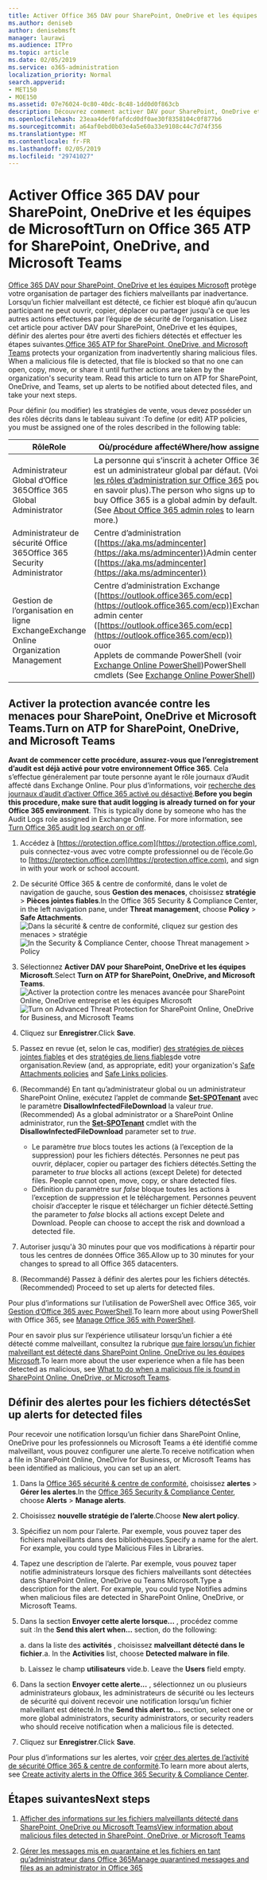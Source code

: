 ```yaml
---
title: Activer Office 365 DAV pour SharePoint, OneDrive et les équipes de Microsoft
ms.author: deniseb
author: denisebmsft
manager: laurawi
ms.audience: ITPro
ms.topic: article
ms.date: 02/05/2019
ms.service: o365-administration
localization_priority: Normal
search.appverid:
- MET150
- MOE150
ms.assetid: 07e76024-0c80-40dc-8c48-1dd0d0f863cb
description: Découvrez comment activer DAV pour SharePoint, OneDrive et les équipes, notamment comment définir des alertes pour les fichiers détectés.
ms.openlocfilehash: 23eaa4def0fafdcd0df0ae30f8358104c0f877b6
ms.sourcegitcommit: a64af0ebd0b03e4a5e60a33e9108c44c7d74f356
ms.translationtype: MT
ms.contentlocale: fr-FR
ms.lasthandoff: 02/05/2019
ms.locfileid: "29741027"
---
```

# <a name="turn-on-office-365-atp-for-sharepoint-onedrive-and-microsoft-teams"></a><span data-ttu-id="6d190-103">Activer Office 365 DAV pour SharePoint, OneDrive et les équipes de Microsoft</span><span class="sxs-lookup"><span data-stu-id="6d190-103">Turn on Office 365 ATP for SharePoint, OneDrive, and Microsoft Teams</span></span>

<span data-ttu-id="6d190-p101">[Office 365 DAV pour SharePoint, OneDrive et les équipes Microsoft](atp-for-spo-odb-and-teams.md) protège votre organisation de partager des fichiers malveillants par inadvertance. Lorsqu’un fichier malveillant est détecté, ce fichier est bloqué afin qu’aucun participant ne peut ouvrir, copier, déplacer ou partager jusqu'à ce que les autres actions effectuées par l’équipe de sécurité de l’organisation. Lisez cet article pour activer DAV pour SharePoint, OneDrive et les équipes, définir des alertes pour être averti des fichiers détectés et effectuer les étapes suivantes.</span><span class="sxs-lookup"><span data-stu-id="6d190-p101">[Office 365 ATP for SharePoint, OneDrive, and Microsoft Teams](atp-for-spo-odb-and-teams.md) protects your organization from inadvertently sharing malicious files. When a malicious file is detected, that file is blocked so that no one can open, copy, move, or share it until further actions are taken by the organization's security team. Read this article to turn on ATP for SharePoint, OneDrive, and Teams, set up alerts to be notified about detected files, and take your next steps.</span></span> 
  
<span data-ttu-id="6d190-107">Pour définir (ou modifier) les stratégies de vente, vous devez posséder un des rôles décrits dans le tableau suivant :</span><span class="sxs-lookup"><span data-stu-id="6d190-107">To define (or edit) ATP policies, you must be assigned one of the roles described in the following table:</span></span>

|<span data-ttu-id="6d190-108">Rôle</span><span class="sxs-lookup"><span data-stu-id="6d190-108">Role</span></span>  |<span data-ttu-id="6d190-109">Où/procédure affecté</span><span class="sxs-lookup"><span data-stu-id="6d190-109">Where/how assigned</span></span>  |
|---------|---------|
|<span data-ttu-id="6d190-110">Administrateur Global d’Office 365</span><span class="sxs-lookup"><span data-stu-id="6d190-110">Office 365 Global Administrator</span></span> |<span data-ttu-id="6d190-p102">La personne qui s’inscrit à acheter Office 365 est un administrateur global par défaut. (Voir [les rôles d’administration sur Office 365](https://docs.microsoft.com/office365/admin/add-users/about-admin-roles) pour en savoir plus).</span><span class="sxs-lookup"><span data-stu-id="6d190-p102">The person who signs up to buy Office 365 is a global admin by default. (See [About Office 365 admin roles](https://docs.microsoft.com/office365/admin/add-users/about-admin-roles) to learn more.)</span></span>         |
|<span data-ttu-id="6d190-113">Administrateur de sécurité Office 365</span><span class="sxs-lookup"><span data-stu-id="6d190-113">Office 365 Security Administrator</span></span> |<span data-ttu-id="6d190-114">Centre d’administration ([https://aka.ms/admincenter](https://aka.ms/admincenter))</span><span class="sxs-lookup"><span data-stu-id="6d190-114">Admin center ([https://aka.ms/admincenter](https://aka.ms/admincenter))</span></span>|
|<span data-ttu-id="6d190-115">Gestion de l’organisation en ligne Exchange</span><span class="sxs-lookup"><span data-stu-id="6d190-115">Exchange Online Organization Management</span></span> |<span data-ttu-id="6d190-116">Centre d’administration Exchange ([https://outlook.office365.com/ecp](https://outlook.office365.com/ecp))</span><span class="sxs-lookup"><span data-stu-id="6d190-116">Exchange admin center ([https://outlook.office365.com/ecp](https://outlook.office365.com/ecp))</span></span> <br><span data-ttu-id="6d190-117">ou</span><span class="sxs-lookup"><span data-stu-id="6d190-117">or</span></span> <br>  <span data-ttu-id="6d190-118">Applets de commande PowerShell (voir [Exchange Online PowerShell](https://docs.microsoft.com/powershell/exchange/exchange-online/exchange-online-powershell?view=exchange-ps))</span><span class="sxs-lookup"><span data-stu-id="6d190-118">PowerShell cmdlets (See [Exchange Online PowerShell](https://docs.microsoft.com/powershell/exchange/exchange-online/exchange-online-powershell?view=exchange-ps))</span></span> |
  
## <a name="turn-on-atp-for-sharepoint-onedrive-and-microsoft-teams"></a><span data-ttu-id="6d190-119">Activer la protection avancée contre les menaces pour SharePoint, OneDrive et Microsoft Teams.</span><span class="sxs-lookup"><span data-stu-id="6d190-119">Turn on ATP for SharePoint, OneDrive, and Microsoft Teams</span></span>

<span data-ttu-id="6d190-p103">**Avant de commencer cette procédure, assurez-vous que l’enregistrement d’audit est déjà activé pour votre environnement Office 365**. Cela s’effectue généralement par toute personne ayant le rôle journaux d’Audit affecté dans Exchange Online. Pour plus d’informations, voir [recherche des journaux d’audit d’activer Office 365 activé ou désactivé](turn-audit-log-search-on-or-off.md).</span><span class="sxs-lookup"><span data-stu-id="6d190-p103">**Before you begin this procedure, make sure that audit logging is already turned on for your Office 365 environment**. This is typically done by someone who has the Audit Logs role assigned in Exchange Online. For more information, see [Turn Office 365 audit log search on or off](turn-audit-log-search-on-or-off.md).</span></span>
  
1. <span data-ttu-id="6d190-123">Accédez à [https://protection.office.com](https://protection.office.com), puis connectez-vous avec votre compte professionnel ou de l’école.</span><span class="sxs-lookup"><span data-stu-id="6d190-123">Go to [https://protection.office.com](https://protection.office.com), and sign in with your work or school account.</span></span>
    
2. <span data-ttu-id="6d190-124">De sécurité Office 365 &amp; centre de conformité, dans le volet de navigation de gauche, sous **Gestion des menaces**, choisissez **stratégie** \> **Pièces jointes fiables**.</span><span class="sxs-lookup"><span data-stu-id="6d190-124">In the Office 365 Security &amp; Compliance Center, in the left navigation pane, under **Threat management**, choose **Policy** \> **Safe Attachments**.</span></span> <br/><span data-ttu-id="6d190-125">![Dans la sécurité &amp; centre de conformité, cliquez sur gestion des menaces \> stratégie](media/08849c91-f043-4cd1-a55e-d440c86442f2.png)</span><span class="sxs-lookup"><span data-stu-id="6d190-125">![In the Security &amp; Compliance Center, choose Threat management \> Policy](media/08849c91-f043-4cd1-a55e-d440c86442f2.png)</span></span>
  
3. <span data-ttu-id="6d190-126">Sélectionnez **Activer DAV pour SharePoint, OneDrive et les équipes Microsoft**.</span><span class="sxs-lookup"><span data-stu-id="6d190-126">Select **Turn on ATP for SharePoint, OneDrive, and Microsoft Teams**.</span></span><br/><span data-ttu-id="6d190-127">![Activer la protection contre les menaces avancée pour SharePoint Online, OneDrive entreprise et les équipes Microsoft](media/48cfaace-59cc-4e60-bf86-05ff6b99bdbf.png)</span><span class="sxs-lookup"><span data-stu-id="6d190-127">![Turn on Advanced Threat Protection for SharePoint Online, OneDrive for Business, and Microsoft Teams](media/48cfaace-59cc-4e60-bf86-05ff6b99bdbf.png)</span></span>
  
4. <span data-ttu-id="6d190-128">Cliquez sur **Enregistrer**.</span><span class="sxs-lookup"><span data-stu-id="6d190-128">Click **Save**.</span></span>
    
5. <span data-ttu-id="6d190-129">Passez en revue (et, selon le cas, modifier) [des stratégies de pièces jointes fiables](set-up-atp-safe-attachments-policies.md) et des [stratégies de liens fiables](set-up-atp-safe-links-policies.md)de votre organisation.</span><span class="sxs-lookup"><span data-stu-id="6d190-129">Review (and, as appropriate, edit) your organization's [Safe Attachments policies](set-up-atp-safe-attachments-policies.md) and [Safe Links policies](set-up-atp-safe-links-policies.md).</span></span>
    
6. <span data-ttu-id="6d190-130">(Recommandé) En tant qu’administrateur global ou un administrateur SharePoint Online, exécutez l’applet de commande **[Set-SPOTenant](https://docs.microsoft.com/powershell/module/sharepoint-online/Set-SPOTenant?view=sharepoint-ps)** avec le paramètre **DisallowInfectedFileDownload** la valeur *true*.</span><span class="sxs-lookup"><span data-stu-id="6d190-130">(Recommended) As a global administrator or a SharePoint Online administrator, run the **[Set-SPOTenant](https://docs.microsoft.com/powershell/module/sharepoint-online/Set-SPOTenant?view=sharepoint-ps)** cmdlet with the **DisallowInfectedFileDownload** parameter set to  *true*.</span></span> <br/>
      - <span data-ttu-id="6d190-p104">Le paramètre *true* blocs toutes les actions (à l’exception de la suppression) pour les fichiers détectés. Personnes ne peut pas ouvrir, déplacer, copier ou partager des fichiers détectés.</span><span class="sxs-lookup"><span data-stu-id="6d190-p104">Setting the parameter to *true* blocks all actions (except Delete) for detected files. People cannot open, move, copy, or share detected files.</span></span>
      - <span data-ttu-id="6d190-p105">Définition du paramètre sur *false* bloque toutes les actions à l’exception de suppression et le téléchargement. Personnes peuvent choisir d’accepter le risque et télécharger un fichier détecté.</span><span class="sxs-lookup"><span data-stu-id="6d190-p105">Setting the parameter to *false* blocks all actions except Delete and Download. People can choose to accept the risk and download a detected file.</span></span>  
   
7. <span data-ttu-id="6d190-135">Autoriser jusqu'à 30 minutes pour que vos modifications à répartir pour tous les centres de données Office 365.</span><span class="sxs-lookup"><span data-stu-id="6d190-135">Allow up to 30 minutes for your changes to spread to all Office 365 datacenters.</span></span>
    
8. <span data-ttu-id="6d190-136">(Recommandé) Passez à définir des alertes pour les fichiers détectés.</span><span class="sxs-lookup"><span data-stu-id="6d190-136">(Recommended) Proceed to set up alerts for detected files.</span></span>
    
<span data-ttu-id="6d190-137">Pour plus d’informations sur l’utilisation de PowerShell avec Office 365, voir [Gestion d’Office 365 avec PowerShell](https://docs.microsoft.com/office365/enterprise/powershell/manage-office-365-with-office-365-powershell).</span><span class="sxs-lookup"><span data-stu-id="6d190-137">To learn more about using PowerShell with Office 365, see [Manage Office 365 with PowerShell](https://docs.microsoft.com/office365/enterprise/powershell/manage-office-365-with-office-365-powershell).</span></span> 

<span data-ttu-id="6d190-138">Pour en savoir plus sur l’expérience utilisateur lorsqu’un fichier a été détecté comme malveillant, consultez la rubrique [que faire lorsqu’un fichier malveillant est détecté dans SharePoint Online, OneDrive ou les équipes Microsoft](https://support.office.com/article/01e902ad-a903-4e0f-b093-1e1ac0c37ad2).</span><span class="sxs-lookup"><span data-stu-id="6d190-138">To learn more about the user experience when a file has been detected as malicious, see [What to do when a malicious file is found in SharePoint Online, OneDrive, or Microsoft Teams](https://support.office.com/article/01e902ad-a903-4e0f-b093-1e1ac0c37ad2).</span></span> 
  
## <a name="set-up-alerts-for-detected-files"></a><span data-ttu-id="6d190-139">Définir des alertes pour les fichiers détectés</span><span class="sxs-lookup"><span data-stu-id="6d190-139">Set up alerts for detected files</span></span>

<span data-ttu-id="6d190-140">Pour recevoir une notification lorsqu’un fichier dans SharePoint Online, OneDrive pour les professionnels ou Microsoft Teams a été identifié comme malveillant, vous pouvez configurer une alerte.</span><span class="sxs-lookup"><span data-stu-id="6d190-140">To receive notification when a file in SharePoint Online, OneDrive for Business, or Microsoft Teams has been identified as malicious, you can set up an alert.</span></span>
  
1. <span data-ttu-id="6d190-141">Dans la [Office 365 sécurité &amp; centre de conformité](https://protection.office.com), choisissez **alertes** \> **Gérer les alertes**.</span><span class="sxs-lookup"><span data-stu-id="6d190-141">In the [Office 365 Security &amp; Compliance Center](https://protection.office.com), choose **Alerts** \> **Manage alerts**.</span></span>
    
2. <span data-ttu-id="6d190-142">Choisissez **nouvelle stratégie de l’alerte**.</span><span class="sxs-lookup"><span data-stu-id="6d190-142">Choose **New alert policy**.</span></span>
    
3. <span data-ttu-id="6d190-p106">Spécifiez un nom pour l’alerte. Par exemple, vous pouvez taper des fichiers malveillants dans des bibliothèques.</span><span class="sxs-lookup"><span data-stu-id="6d190-p106">Specify a name for the alert. For example, you could type Malicious Files in Libraries.</span></span>
    
4. <span data-ttu-id="6d190-p107">Tapez une description de l’alerte. Par exemple, vous pouvez taper notifie administrateurs lorsque des fichiers malveillants sont détectées dans SharePoint Online, OneDrive ou Teams Microsoft.</span><span class="sxs-lookup"><span data-stu-id="6d190-p107">Type a description for the alert. For example, you could type Notifies admins when malicious files are detected in SharePoint Online, OneDrive, or Microsoft Teams.</span></span>
    
5. <span data-ttu-id="6d190-147">Dans la section **Envoyer cette alerte lorsque...** , procédez comme suit :</span><span class="sxs-lookup"><span data-stu-id="6d190-147">In the **Send this alert when...** section, do the following:</span></span> 
    
    <span data-ttu-id="6d190-p108">a. dans la liste des **activités** , choisissez **malveillant détecté dans le fichier**.</span><span class="sxs-lookup"><span data-stu-id="6d190-p108">a. In the **Activities** list, choose **Detected malware in file**.</span></span>
    
    <span data-ttu-id="6d190-p109">b. Laissez le champ **utilisateurs** vide.</span><span class="sxs-lookup"><span data-stu-id="6d190-p109">b. Leave the **Users** field empty.</span></span> 
    
6. <span data-ttu-id="6d190-152">Dans la section **Envoyer cette alerte...** , sélectionnez un ou plusieurs administrateurs globaux, les administrateurs de sécurité ou les lecteurs de sécurité qui doivent recevoir une notification lorsqu’un fichier malveillant est détecté.</span><span class="sxs-lookup"><span data-stu-id="6d190-152">In the **Send this alert to...** section, select one or more global administrators, security administrators, or security readers who should receive notification when a malicious file is detected.</span></span> 
    
7. <span data-ttu-id="6d190-153">Cliquez sur **Enregistrer**.</span><span class="sxs-lookup"><span data-stu-id="6d190-153">Click **Save**.</span></span>
    
<span data-ttu-id="6d190-154">Pour plus d’informations sur les alertes, voir [créer des alertes de l’activité de sécurité Office 365 &amp; centre de conformité](create-activity-alerts.md).</span><span class="sxs-lookup"><span data-stu-id="6d190-154">To learn more about alerts, see [Create activity alerts in the Office 365 Security &amp; Compliance Center](create-activity-alerts.md).</span></span> 
  
## <a name="next-steps"></a><span data-ttu-id="6d190-155">Étapes suivantes</span><span class="sxs-lookup"><span data-stu-id="6d190-155">Next steps</span></span>

1. [<span data-ttu-id="6d190-156">Afficher des informations sur les fichiers malveillants détecté dans SharePoint, OneDrive ou Microsoft Teams</span><span class="sxs-lookup"><span data-stu-id="6d190-156">View information about malicious files detected in SharePoint, OneDrive, or Microsoft Teams</span></span>](malicious-files-detected-in-spo-odb-or-teams.md)
    
2. [<span data-ttu-id="6d190-157">Gérer les messages mis en quarantaine et les fichiers en tant qu’administrateur dans Office 365</span><span class="sxs-lookup"><span data-stu-id="6d190-157">Manage quarantined messages and files as an administrator in Office 365</span></span>](manage-quarantined-messages-and-files.md)
    

  

